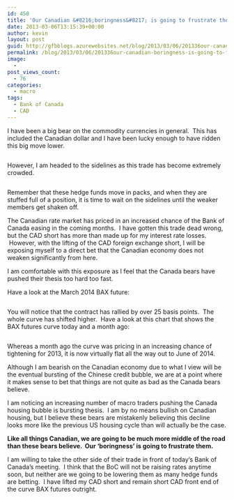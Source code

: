 ```yaml
---
id: 450
title: 'Our Canadian &#8216;boringness&#8217; is going to frustrate them'
date: 2013-03-06T13:15:39+00:00
author: kevin
layout: post
guid: http://gfbblogs.azurewebsites.net/blog/2013/03/06/201336our-canadian-boringness-is-going-to-frustrate-them/
permalink: /blog/2013/03/06/201336our-canadian-boringness-is-going-to-frustrate-them/
image:
  - 
post_views_count:
  - 76
categories:
  - macro
tags:
  - Bank of Canada
  - CAD
---
```

I have been a big bear on the commodity currencies in general.  This has included the Canadian dollar and I have been lucky enough to have ridden this big move lower.

<img class="aligncenter" alt="" src="http://themacrotourist.com/blogs/CAD%20Mar%2006%2013.gif" />

However, I am headed to the sidelines as this trade has become extremely crowded.

<img class="aligncenter" alt="" src="http://themacrotourist.com/blogs/crowded%20boat%20Mar%2006%2013.jpg" />

Remember that these hedge funds move in packs, and when they are stuffed full of a position, it is time to wait on the sidelines until the weaker members get shaken off.

The Canadian rate market has priced in an increased chance of the Bank of Canada easing in the coming months.  I have gotten this trade dead wrong, but the CAD short has more than made up for my interest rate losses.  However, with the lifting of the CAD foreign exchange short, I will be exposing myself to a direct bet that the Canadian economy does not weaken significantly from here.

I am comfortable with this exposure as I feel that the Canada bears have pushed their thesis too hard too fast.

Have a look at the March 2014 BAX future:

<img class="aligncenter" alt="" src="http://themacrotourist.com/blogs/BAXH4%20Mar%2006%2013.gif" />

You will notice that the contract has rallied by over 25 basis points.  The whole curve has shifted higher.  Have a look at this chart that shows the BAX futures curve today and a month ago:

<img class="aligncenter" alt="" src="http://themacrotourist.com/blogs/BAX%20Curve%20Mar%2006%2013.gif" />

Whereas a month ago the curve was pricing in an increasing chance of tightening for 2013, it is now virtually flat all the way out to June of 2014.

Although I am bearish on the Canadian economy due to what I view will be the eventual bursting of the Chinese credit bubble, we are at a point where it makes sense to bet that things are not quite as bad as the Canada bears believe.

I am noticing an increasing number of macro traders pushing the Canada housing bubble is bursting thesis.  I am by no means bullish on Canadian housing, but I believe these bears are mistakenly believing this decline looks more like the previous US housing cycle than will actually be the case.

**Like all things Canadian, we are going to be much more middle of the road than these bears believe.  Our &#8216;boringness&#8217; is going to frustrate them.**

I am willing to take the other side of their trade in front of today&#8217;s Bank of Canada&#8217;s meeting.  I think that the BoC will not be raising rates anytime soon, but neither are we going to be lowering them as many hedge funds are betting.  I have lifted my CAD short and remain short CAD front end of the curve BAX futures outright.